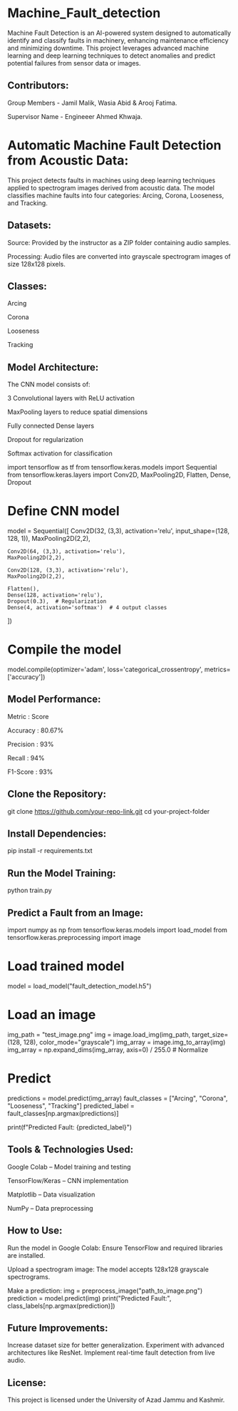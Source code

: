 # Machine_Fault_detection
Machine Fault Detection is an AI-powered system designed to automatically identify and classify faults in machinery, enhancing maintenance efficiency and minimizing downtime. This project leverages advanced machine learning and deep learning techniques to detect anomalies and predict potential failures from sensor data or images.
## Contributors:
Group Members - Jamil Malik, Wasia Abid & Arooj Fatima.

Supervisor Name - Engineeer Ahmed Khwaja.

# Automatic Machine Fault Detection from Acoustic Data:

This project detects faults in machines using deep learning techniques applied to spectrogram images derived from acoustic data. The model classifies machine faults into four categories: Arcing, Corona, Looseness, and Tracking.

## Datasets:
Source: Provided by the instructor as a ZIP folder containing audio samples.

Processing: Audio files are converted into grayscale spectrogram images of size 128x128 pixels.

## Classes:
Arcing

Corona

Looseness

Tracking
## Model Architecture:
The CNN model consists of:

3 Convolutional layers with ReLU activation

MaxPooling layers to reduce spatial dimensions

Fully connected Dense layers

Dropout for regularization

Softmax activation for classification

import tensorflow as tf
from tensorflow.keras.models import Sequential
from tensorflow.keras.layers import Conv2D, MaxPooling2D, Flatten, Dense, Dropout

# Define CNN model
model = Sequential([
    Conv2D(32, (3,3), activation='relu', input_shape=(128, 128, 1)),
    MaxPooling2D(2,2),

    Conv2D(64, (3,3), activation='relu'),
    MaxPooling2D(2,2),

    Conv2D(128, (3,3), activation='relu'),
    MaxPooling2D(2,2),

    Flatten(),
    Dense(128, activation='relu'),
    Dropout(0.3),  # Regularization
    Dense(4, activation='softmax')  # 4 output classes
])

# Compile the model
model.compile(optimizer='adam', loss='categorical_crossentropy', metrics=['accuracy'])


## Model Performance:
Metric                :                   Score

Accuracy              :           80.67%

Precision             :           93%

Recall                :          94%

F1-Score              :          93%
## Clone the Repository:
git clone https://github.com/your-repo-link.git
cd your-project-folder

## Install Dependencies:
pip install -r requirements.txt

## Run the Model Training:
python train.py
## Predict a Fault from an Image:
import numpy as np
from tensorflow.keras.models import load_model
from tensorflow.keras.preprocessing import image

# Load trained model
model = load_model("fault_detection_model.h5")

# Load an image
img_path = "test_image.png"
img = image.load_img(img_path, target_size=(128, 128), color_mode="grayscale")
img_array = image.img_to_array(img)
img_array = np.expand_dims(img_array, axis=0) / 255.0  # Normalize

# Predict
predictions = model.predict(img_array)
fault_classes = ["Arcing", "Corona", "Looseness", "Tracking"]
predicted_label = fault_classes[np.argmax(predictions)]

print(f"Predicted Fault: {predicted_label}")

## Tools & Technologies Used:
Google Colab – Model training and testing

TensorFlow/Keras – CNN implementation

Matplotlib – Data visualization

NumPy – Data preprocessing

## How to Use:
Run the model in Google Colab: Ensure TensorFlow and required libraries are installed.

Upload a spectrogram image: The model accepts 128x128 grayscale spectrograms.

Make a prediction:
img = preprocess_image("path_to_image.png")
prediction = model.predict(img)
print("Predicted Fault:", class_labels[np.argmax(prediction)])

## Future Improvements:
Increase dataset size for better generalization.
Experiment with advanced architectures like ResNet.
Implement real-time fault detection from live audio.

## License:
This project is licensed under the University of Azad Jammu and Kashmir.
